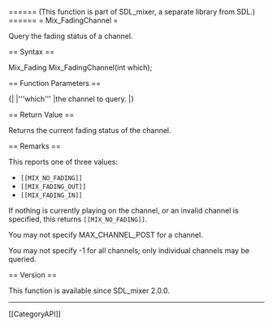 ====== (This function is part of SDL_mixer, a separate library from SDL.) ======
= Mix_FadingChannel =

Query the fading status of a channel.

== Syntax ==

<syntaxhighlight lang='c'>
Mix_Fading Mix_FadingChannel(int which);
</syntaxhighlight>

== Function Parameters ==

{|
|'''which'''
|the channel to query.
|}

== Return Value ==

Returns the current fading status of the channel.

== Remarks ==

This reports one of three values:

* <code>[[MIX_NO_FADING]]</code>
* <code>[[MIX_FADING_OUT]]</code>
* <code>[[MIX_FADING_IN]]</code>

If nothing is currently playing on the channel, or an invalid channel is
specified, this returns <code>[[MIX_NO_FADING]]</code>.

You may not specify MAX_CHANNEL_POST for a channel.

You may not specify -1 for all channels; only individual channels may be
queried.

== Version ==

This function is available since SDL_mixer 2.0.0.

----
[[CategoryAPI]]


